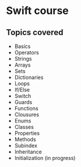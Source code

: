 # Swift course

## Topics covered
- Basics
- Operators
- Strings
- Arrays
- Sets
- Dictionaries
- Loops
- If/Else
- Switch
- Guards
- Functions
- Clousures
- Enums
- Classes
- Properties
- Methods
- Subindex
- Inheritance
- Initialization (in progress)
